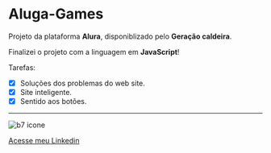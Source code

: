 # Aluga-Games
  
  Projeto da plataforma **Alura**, disponiblizado pelo **Geração caldeira**.   

  Finalizei o projeto com a linguagem em **JavaScript**!


  Tarefas:
  
  - [x] Soluções dos problemas do web site.
  - [x] Site inteligente.
  - [x] Sentido aos botões. 

***


![b7 icone](https://github.com/user-attachments/assets/14676f0b-feb2-467f-bb41-aec9f2830c72)

[Acesse meu Linkedin](https://www.linkedin.com/in/gabriel-guedes-391155264/)


